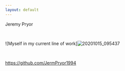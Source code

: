 ```yaml
---
layout: default
---
```


Jeremy Pryor

<br>
  
  ![Myself in my current line of work]![20201015_095437](https://user-images.githubusercontent.com/93854592/145152342-9f4dc236-d916-4cae-810b-2444f2494560.jpg)



<br>

https://github.com/JermPryor1994


